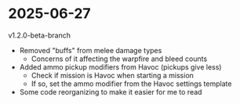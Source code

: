 # 2025-06-27
v1.2.0-beta-branch

- Removed "buffs" from melee damage types
    - Concerns of it affecting the warpfire and bleed counts
- Added ammo pickup modifiers from Havoc (pickups give less)
    - Check if mission is Havoc when starting a mission
    - If so, set the ammo modifier from the Havoc settings template
- Some code reorganizing to make it easier for me to read
